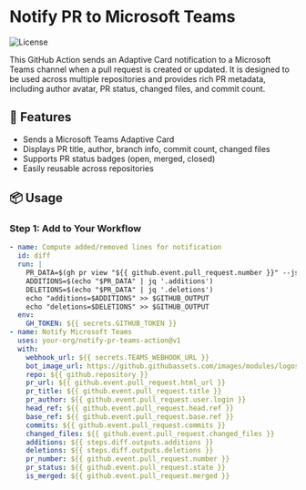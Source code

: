 # Notify PR to Microsoft Teams

![License](https://img.shields.io/badge/license-Apache%202.0-blue)

This GitHub Action sends an Adaptive Card notification to a Microsoft Teams channel when a pull request is created or updated. It is designed to be used across multiple repositories and provides rich PR metadata, including author avatar, PR status, changed files, and commit count.

## 🚀 Features

- Sends a Microsoft Teams Adaptive Card
- Displays PR title, author, branch info, commit count, changed files
- Supports PR status badges (open, merged, closed)
- Easily reusable across repositories

## 📦 Usage

### Step 1: Add to Your Workflow

```yaml
- name: Compute added/removed lines for notification
  id: diff
  run: |
    PR_DATA=$(gh pr view "${{ github.event.pull_request.number }}" --json additions,deletions -q '.')
    ADDITIONS=$(echo "$PR_DATA" | jq '.additions')
    DELETIONS=$(echo "$PR_DATA" | jq '.deletions')
    echo "additions=$ADDITIONS" >> $GITHUB_OUTPUT
    echo "deletions=$DELETIONS" >> $GITHUB_OUTPUT
  env:
    GH_TOKEN: ${{ secrets.GITHUB_TOKEN }}
- name: Notify Microsoft Teams
  uses: your-org/notify-pr-teams-action@v1
  with:
    webhook_url: ${{ secrets.TEAMS_WEBHOOK_URL }}
    bot_image_url: https://github.githubassets.com/images/modules/logos_page/GitHub-Mark.png
    repo: ${{ github.repository }}
    pr_url: ${{ github.event.pull_request.html_url }}
    pr_title: ${{ github.event.pull_request.title }}
    pr_author: ${{ github.event.pull_request.user.login }}
    head_ref: ${{ github.event.pull_request.head.ref }}
    base_ref: ${{ github.event.pull_request.base.ref }}
    commits: ${{ github.event.pull_request.commits }}
    changed_files: ${{ github.event.pull_request.changed_files }}
    additions: ${{ steps.diff.outputs.additions }}
    deletions: ${{ steps.diff.outputs.deletions }}
    pr_number: ${{ github.event.pull_request.number }}
    pr_status: ${{ github.event.pull_request.state }}
    is_merged: ${{ github.event.pull_request.merged }}


